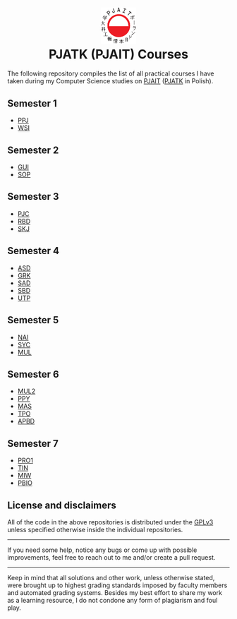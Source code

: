 <h1 align="center">
  <div>
    <img width="80" src="https://raw.githubusercontent.com/itischrisd/itis-PJATK/main/logo.svg" alt="" />
  </div>
  PJATK (PJAIT) Courses
</h1>

The following repository compiles the list of all practical courses I have taken during my Computer Science studies on [PJAIT](https://www.pja.edu.pl/en/) ([PJATK](https://www.pja.edu.pl/) in Polish).

## Semester 1
* [PPJ](https://github.com/itischrisd/itis-PPJ)
* [WSI](https://github.com/itischrisd/itis-WSI)

## Semester 2
* [GUI](https://github.com/itischrisd/itis-GUI)
* [SOP](https://github.com/itischrisd/itis-SOP)

## Semester 3
* [PJC](https://github.com/itischrisd/itis-PJC)
* [RBD](https://github.com/itischrisd/itis-RBD)
* [SKJ](https://github.com/itischrisd/itis-SKJ)

## Semester 4
* [ASD](https://github.com/itischrisd/itis-ASD)
* [GRK](https://github.com/itischrisd/itis-GRK)
* [SAD](https://github.com/itischrisd/itis-SAD)
* [SBD](https://github.com/itischrisd/itis-SBD)
* [UTP](https://github.com/itischrisd/itis-UTP)

## Semester 5
* [NAI](https://github.com/itischrisd/itis-NAI)
* [SYC](https://github.com/itischrisd/itis-SYC)
* [MUL](https://github.com/itischrisd/itis-MUL)

## Semester 6
* [MUL2](https://github.com/itischrisd/itis-MUL2)
* [PPY](https://github.com/itischrisd/itis-PPY)
* [MAS](https://github.com/itischrisd/itis-MAS)
* [TPO](https://github.com/itischrisd/itis-TPO)
* [APBD](https://github.com/itischrisd/itis-APBD)

## Semester 7
* [PRO1](https://github.com/itischrisd/itis-PRO1)
* [TIN](https://github.com/itischrisd/itis-TIN)
* [MIW](https://github.com/itischrisd/itis-MIW)
* [PBIO](https://github.com/itischrisd/itis-PBIO)

## License and disclaimers
All of the code in the above repositories is distributed under the [GPLv3](./LICENSE) unless specified otherwise inside the individual repositories.

---

If you need some help, notice any bugs or come up with possible improvements, feel free to reach out to me and/or create a pull request.

---

Keep in mind that all solutions and other work, unless otherwise stated, were brought up to highest grading standards imposed by faculty members and automated grading systems. Besides my best effort to share my work as a learning resource, I do not condone any form of plagiarism and foul play.
